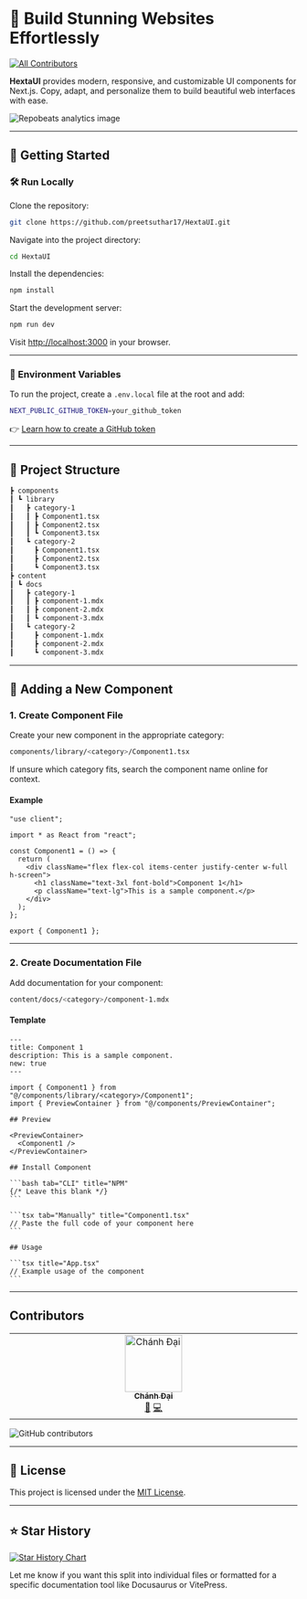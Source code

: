 # 🌟 Build Stunning Websites Effortlessly
<!-- ALL-CONTRIBUTORS-BADGE:START - Do not remove or modify this section -->
[![All Contributors](https://img.shields.io/badge/all_contributors-1-orange.svg?style=flat-square)](#contributors-)
<!-- ALL-CONTRIBUTORS-BADGE:END -->

**HextaUI** provides modern, responsive, and customizable UI components for Next.js. Copy, adapt, and personalize them to build beautiful web interfaces with ease.

![Repobeats analytics image](https://repobeats.axiom.co/api/embed/5cd513309dd1bc807edd35a7da0044e27506ed5e.svg)

---

## 🚀 Getting Started

### 🛠️ Run Locally

Clone the repository:

```bash
git clone https://github.com/preetsuthar17/HextaUI.git
```

Navigate into the project directory:

```bash
cd HextaUI
```

Install the dependencies:

```bash
npm install
```

Start the development server:

```bash
npm run dev
```

Visit [http://localhost:3000](http://localhost:3000) in your browser.

---

### 🔐 Environment Variables

To run the project, create a `.env.local` file at the root and add:

```bash
NEXT_PUBLIC_GITHUB_TOKEN=your_github_token
```

👉 [Learn how to create a GitHub token](https://docs.github.com/en/authentication/keeping-your-account-and-data-secure/creating-a-personal-access-token)

---

## 📁 Project Structure

```bash
┣ components
┃ ┗ library
┃   ┣ category-1
┃   ┃ ┣ Component1.tsx
┃   ┃ ┣ Component2.tsx
┃   ┃ ┗ Component3.tsx
┃   ┗ category-2
┃     ┣ Component1.tsx
┃     ┣ Component2.tsx
┃     ┗ Component3.tsx
┣ content
┃ ┗ docs
┃   ┣ category-1
┃   ┃ ┣ component-1.mdx
┃   ┃ ┣ component-2.mdx
┃   ┃ ┗ component-3.mdx
┃   ┗ category-2
┃     ┣ component-1.mdx
┃     ┣ component-2.mdx
┃     ┗ component-3.mdx
```

---

## 🧱 Adding a New Component

### 1. Create Component File

Create your new component in the appropriate category:

```bash
components/library/<category>/Component1.tsx
```

If unsure which category fits, search the component name online for context.

#### Example

```tsx
"use client";

import * as React from "react";

const Component1 = () => {
  return (
    <div className="flex flex-col items-center justify-center w-full h-screen">
      <h1 className="text-3xl font-bold">Component 1</h1>
      <p className="text-lg">This is a sample component.</p>
    </div>
  );
};

export { Component1 };
```

---

### 2. Create Documentation File

Add documentation for your component:

```bash
content/docs/<category>/component-1.mdx
```

#### Template

````mdx
---
title: Component 1
description: This is a sample component.
new: true
---

import { Component1 } from "@/components/library/<category>/Component1";
import { PreviewContainer } from "@/components/PreviewContainer";

## Preview

<PreviewContainer>
  <Component1 />
</PreviewContainer>

## Install Component

```bash tab="CLI" title="NPM"
{/* Leave this blank */}
```

```tsx tab="Manually" title="Component1.tsx"
// Paste the full code of your component here
```

## Usage

```tsx title="App.tsx"
// Example usage of the component
```
````

---

## Contributors

<!-- ALL-CONTRIBUTORS-LIST:START - Do not remove or modify this section -->
<!-- prettier-ignore-start -->
<!-- markdownlint-disable -->
<table>
  <tbody>
    <tr>
      <td align="center" valign="top" width="14.28%"><a href="http://chanhdai.com"><img src="https://avatars.githubusercontent.com/u/10192821?v=4?s=100" width="100px;" alt="Chánh Đại"/><br /><sub><b>Chánh Đại</b></sub></a><br /><a href="https://github.com/preetsuthar17/HextaUI/issues?q=author%3Ancdai" title="Bug reports">🐛</a> <a href="https://github.com/preetsuthar17/HextaUI/commits?author=ncdai" title="Code">💻</a></td>
    </tr>
  </tbody>
</table>

<!-- markdownlint-restore -->
<!-- prettier-ignore-end -->

<!-- ALL-CONTRIBUTORS-LIST:END -->
<!-- prettier-ignore-start -->
<!-- markdownlint-disable -->

<!-- markdownlint-restore -->
<!-- prettier-ignore-end -->

<!-- ALL-CONTRIBUTORS-LIST:END -->

![GitHub contributors](https://img.shields.io/github/contributors/preetsuthar17/HextaUI)

---

## 📜 License

This project is licensed under the [MIT License](https://github.com/preetsuthar17/HextaUI/blob/master/LICENSE).

---

## ⭐ Star History

[![Star History Chart](https://api.star-history.com/svg?repos=preetsuthar17/HextaUI&type=Date)](https://star-history.com/#preetsuthar17/HextaUI&Date)

Let me know if you want this split into individual files or formatted for a specific documentation tool like Docusaurus or VitePress.
